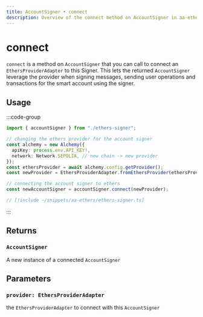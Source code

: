 ```yaml
---
title: AccountSigner • connect
description: Overview of the connect method on AccountSigner in aa-ethers
---
```


# connect

`connect` is a method on `AccountSigner` that you can call to connect an `EthersProviderAdapter` to this Signer. This lets the returned `AccountSigner` leverage the provider when signing messages, sending user operations and transactions for the smart account using the signer.

## Usage

:::code-group

```ts [example.ts]
import { accountSigner } from "./ethers-signer";

// changing the ethers provider for the account signer
const alchemy = new Alchemy({
  apiKey: process.env.API_KEY!,
  network: Network.SEPOLIA, // new chain -> new provider
});
const ethersProvider = await alchemy.config.getProvider();
const newProvider = EthersProviderAdapter.fromEthersProvider(ethersProvider);

// connecting the account signer to ethers
const newAccountSigner = accountSigner.connect(newProvider);
```

```ts [ethers-signer.ts]
// [!include ~/snippets/aa-ethers/ethers-signer.ts]
```

:::

## Returns

### `AccountSigner`

A new instance of a connected `AccountSigner`

## Parameters

### `provider: EthersProviderAdapter`

the `EthersProviderAdapter` to connect with this `AccountSigner`
